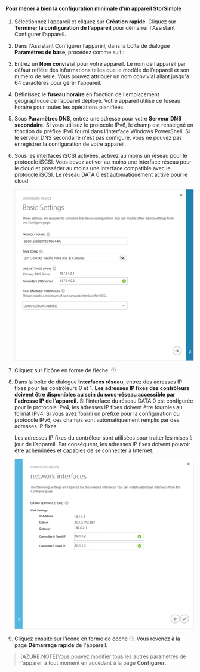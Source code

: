 
#### Pour mener à bien la configuration minimale d’un appareil StorSimple

1. Sélectionnez l’appareil et cliquez sur **Création rapide**. Cliquez sur **Terminer la configuration de l’appareil** pour démarrer l'Assistant Configurer l’appareil.

2. Dans l'Assistant Configurer l’appareil, dans la boîte de dialogue **Paramètres de base**, procédez comme suit :
  1. Entrez un **Nom convivial** pour votre appareil. Le nom de l’appareil par défaut reflète des informations telles que le modèle de l’appareil et son numéro de série. Vous pouvez attribuer un nom convivial allant jusqu'à 64 caractères pour gérer l’appareil.
  2. Définissez le **fuseau horaire** en fonction de l'emplacement géographique de l’appareil déployé. Votre appareil utilise ce fuseau horaire pour toutes les opérations planifiées.
  3. Sous **Paramètres DNS**, entrez une adresse pour votre **Serveur DNS secondaire**. Si vous utilisez le protocole IPv6, le champ est renseigné en fonction du préfixe IPv6 fourni dans l'interface Windows PowerShell. Si le serveur DNS secondaire n'est pas configuré, vous ne pouvez pas enregistrer la configuration de votre appareil.
  4. Sous les interfaces iSCSI activées, activez au moins un réseau pour le protocole iSCSI. Vous devez activer au moins une interface réseau pour le cloud et posséder au moins une interface compatible avec le protocole iSCSI. Le réseau DATA 0 est automatiquement activé pour le cloud.
 
      ![Paramètres de base de la configuration minimale de l'appareil StorSimple](./media/storsimple-complete-minimum-device-setup/HCS_MinDeviceSetupBasicSettings1-include.png)

3. Cliquez sur l’icône en forme de flèche. ![Icône en forme de flèche StorSimple](./media/storsimple-complete-minimum-device-setup/HCS_ArrowIcon-include.png)

4. Dans la boîte de dialogue **Interfaces réseau**, entrez des adresses IP fixes pour les contrôleurs 0 et 1. **Les adresses IP fixes des contrôleurs doivent être disponibles au sein du sous-réseau accessible par l'adresse IP de l’appareil.** Si l’interface du réseau DATA 0 est configurée pour le protocole IPv4, les adresses IP fixes doivent être fournies au format IPv4. Si vous avez fourni un préfixe pour la configuration du protocole IPv6, ces champs sont automatiquement remplis par des adresses IP fixes.

    Les adresses IP fixes du contrôleur sont utilisées pour traiter les mises à jour de l’appareil. Par conséquent, les adresses IP fixes doivent pouvoir être acheminées et capables de se connecter à Internet.

    ![Interfaces réseau de la configuration minimale d’un appareil StorSimple](./media/storsimple-complete-minimum-device-setup/HCS_MinDeviceSetupNetworkInterfaces2-include.png)

5. Cliquez ensuite sur l'icône en forme de coche ![Icône en forme de coche StorSimple](./media/storsimple-complete-minimum-device-setup/HCS_CheckIcon-include.png). Vous revenez à la page **Démarrage rapide** de l'appareil.

 >[AZURE.NOTE]Vous pouvez modifier tous les autres paramètres de l’appareil à tout moment en accédant à la page **Configurer**.

<!---HONumber=July15_HO5-->